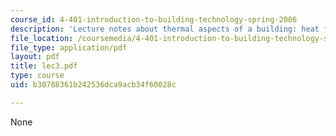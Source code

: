 ```yaml
---
course_id: 4-401-introduction-to-building-technology-spring-2006
description: 'Lecture notes about thermal aspects of a building: heat flow.'
file_location: /coursemedia/4-401-introduction-to-building-technology-spring-2006/b30788361b242536dca9acb34f60028c_lec3.pdf
file_type: application/pdf
layout: pdf
title: lec3.pdf
type: course
uid: b30788361b242536dca9acb34f60028c

---
```

None